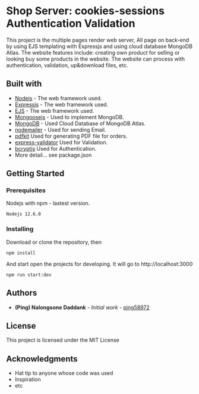 # Shop Server: cookies-sessions Authentication Validation

This project is the multiple pages render web server, All page on back-end by using EJS templating with Expressjs and using cloud database MongoDB Atlas. The website features include: creating own product for selling or looking buy some products in the website. The website can process with authentication, validation, up&download files, etc.

## Built with

- [Nodejs](https://nodejs.org/en/docs/) - The web framework used.
- [Expressjs](https://expressjs.com/) - The web framework used.
- [EJS](https://ejs.co/#docs) - The web framework used.
- [Mongoosejs](https://mongoosejs.com/docs/guide.html) - Used to implement MongoDB.
- [MongoDB](https://www.mongodb.com/cloud/atlas) - Used Cloud Database of MongoDB Atlas.
- [nodemailer](https://nodemailer.com/about/) - Used for sending Email.
- [pdfkit](http://pdfkit.org/docs/getting_started.html) Used for generating PDF file for orders.
- [express-validator](#) Used for Validation.
- [bcryptjs](#) Used for Authentication.
- More detail... see package.json

## Getting Started

### Prerequisites

Nodejs with npm - lastest version.

```
Nodejs 12.6.0
```

### Installing

Download or clone the repository, then

```
npm install
```

And start open the projects for developing. It will go to http://localhost:3000

```
npm run start:dev
```

## Authors

- **(Ping) Nalongsone Daddank** - _Initial work_ - [ping58972](https://github.com/ping58972)

## License

This project is licensed under the MIT License

## Acknowledgments

- Hat tip to anyone whose code was used
- Inspiration
- etc
